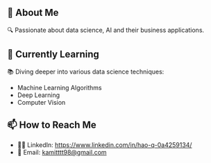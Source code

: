 ## 👀 About Me

🔍 Passionate about data science, AI and their business applications.

## 🌱 Currently Learning

📚 Diving deeper into various data science techniques:
   - Machine Learning Algorithms
   - Deep Learning
   - Computer Vision

## 📫 How to Reach Me
- 🧑‍💻 LinkedIn: https://www.linkedin.com/in/hao-q-0a4259134/
- 📧 Email: kamitttt98@gmail.com
<!---
Haoqi9/Haoqi9 is a ✨ special ✨ repository because its `README.md` (this file) appears on your GitHub profile.
You can click the Preview link to take a look at your changes.
--->

